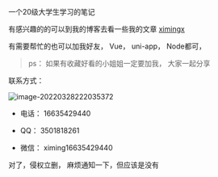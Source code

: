 一个20级大学生学习的笔记

有感兴趣的的可以到我的博客去看一些我的文章 [ximingx](ximingx.com)

有需要帮忙的也可以加我好友， Vue， uni-app， Node都可，  

>  ps： 如果有收藏好看的小姐姐一定要加我， 大家一起分享 

联系方式： 

![image-20220328222035372](https://raw.githubusercontent.com/ximingx/Figurebed/master/img/202203282220415.png)

- 电话： 16635429440

- QQ： 3501818261

- 微信： ximing16635429440

对了，侵权立删， 麻烦通知一下，但应该是没有
